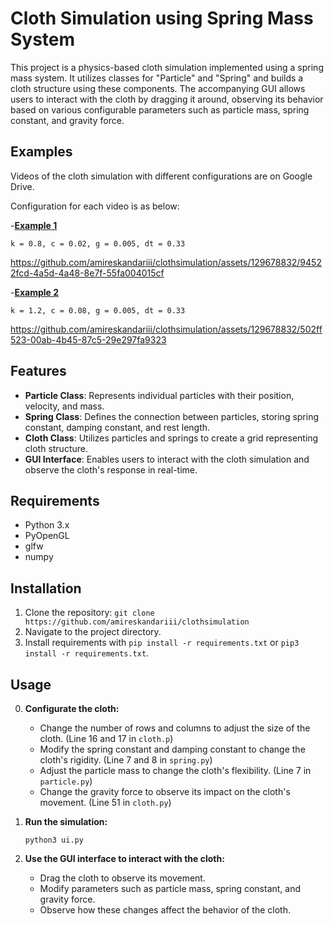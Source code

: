 # Cloth Simulation using Spring Mass System

This project is a physics-based cloth simulation implemented using a spring mass system. It utilizes classes for "Particle" and "Spring" and builds a cloth structure using these components. The accompanying GUI allows users to interact with the cloth by dragging it around, observing its behavior based on various configurable parameters such as particle mass, spring constant, and gravity force.

## Examples

Videos of the cloth simulation with different configurations are on Google Drive.

Configuration for each video is as below:



-**[Example 1](https://drive.google.com/file/d/1K6d7FgFUokR8fpKoVTQ2RjWLgxKS6-_3/view?usp=sharing)**
```
k = 0.8, c = 0.02, g = 0.005, dt = 0.33
```
https://github.com/amireskandariii/clothsimulation/assets/129678832/94522fcd-4a5d-4a48-8e7f-55fa004015cf

-**[Example 2](https://drive.google.com/file/d/1JiLOUhBF4-KltnBbJyFDcDr07HqNQuc0/view)**
```
k = 1.2, c = 0.08, g = 0.005, dt = 0.33
```

https://github.com/amireskandariii/clothsimulation/assets/129678832/502ff523-00ab-4b45-87c5-29e297fa9323


## Features

- **Particle Class**: Represents individual particles with their position, velocity, and mass.
- **Spring Class**: Defines the connection between particles, storing spring constant, damping constant, and rest length.
- **Cloth Class**: Utilizes particles and springs to create a  grid representing cloth structure.
- **GUI Interface**: Enables users to interact with the cloth simulation and observe the cloth's response in real-time.

## Requirements

- Python 3.x
- PyOpenGL
- glfw
- numpy

## Installation

1. Clone the repository: `git clone https://github.com/amireskandariii/clothsimulation`
2. Navigate to the project directory.
3. Install requirements with `pip install -r requirements.txt` or `pip3 install -r requirements.txt`.

## Usage
0. **Configurate the cloth:**
   - Change the number of rows and columns to adjust the size of the cloth. (Line 16 and 17 in `cloth.p`)
   - Modify the spring constant and damping constant to change the cloth's rigidity. (Line 7 and 8 in `spring.py`)
   - Adjust the particle mass to change the cloth's flexibility. (Line 7 in `particle.py`)
   - Change the gravity force to observe its impact on the cloth's movement. (Line 51 in `cloth.py`)

1. **Run the simulation:**

    ```
    python3 ui.py
    ```

2. **Use the GUI interface to interact with the cloth:**
   - Drag the cloth to observe its movement.
   - Modify parameters such as particle mass, spring constant, and gravity force.
   - Observe how these changes affect the behavior of the cloth.






